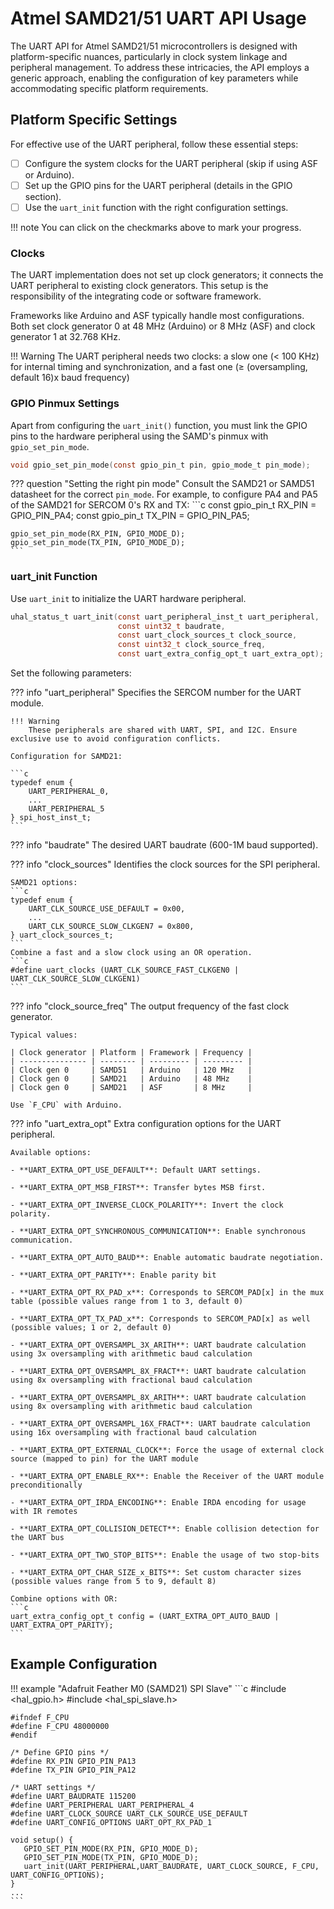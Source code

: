 # Atmel SAMD21/51 UART API Usage

The UART API for Atmel SAMD21/51 microcontrollers is designed with platform-specific nuances, particularly in clock system linkage and peripheral management. To address these intricacies, the API employs a generic approach, enabling the configuration of key parameters while accommodating specific platform requirements.

## Platform Specific Settings

For effective use of the UART peripheral, follow these essential steps:

- [ ] Configure the system clocks for the UART peripheral (skip if using ASF or Arduino).
- [ ] Set up the GPIO pins for the UART peripheral (details in the GPIO section).
- [ ] Use the `uart_init` function with the right configuration settings.

!!! note
    You can click on the checkmarks above to mark your progress.

### Clocks

The UART implementation does not set up clock generators; it connects the UART peripheral to existing clock generators. This setup is the responsibility of the integrating code or software framework.

Frameworks like Arduino and ASF typically handle most configurations. Both set clock generator 0 at 48 MHz (Arduino) or 8 MHz (ASF) and clock generator 1 at 32.768 KHz.

!!! Warning
    The UART peripheral needs two clocks: a slow one (< 100 KHz) for internal timing and synchronization, and a fast one (≥ (oversampling, default 16)x baud frequency)

### GPIO Pinmux Settings

Apart from configuring the `uart_init()` function, you must link the GPIO pins to the hardware peripheral using the SAMD's pinmux with `gpio_set_pin_mode`.

```c
void gpio_set_pin_mode(const gpio_pin_t pin, gpio_mode_t pin_mode);
```

??? question "Setting the right pin mode"
    Consult the SAMD21 or SAMD51 datasheet for the correct `pin_mode`. For example, to configure PA4 and PA5 of the SAMD21 for SERCOM 0's RX and TX:
    ```c
    const gpio_pin_t RX_PIN = GPIO_PIN_PA4;
    const gpio_pin_t TX_PIN = GPIO_PIN_PA5;

    gpio_set_pin_mode(RX_PIN, GPIO_MODE_D);
    gpio_set_pin_mode(TX_PIN, GPIO_MODE_D);
    ```

### uart_init Function

Use `uart_init` to initialize the UART hardware peripheral.

```c
uhal_status_t uart_init(const uart_peripheral_inst_t uart_peripheral, 
                        const uint32_t baudrate, 
                        const uart_clock_sources_t clock_source, 
                        const uint32_t clock_source_freq, 
                        const uart_extra_config_opt_t uart_extra_opt);
```

Set the following parameters:

??? info "uart_peripheral"
    Specifies the SERCOM number for the UART module.

    !!! Warning
        These peripherals are shared with UART, SPI, and I2C. Ensure exclusive use to avoid configuration conflicts.
    
    Configuration for SAMD21:
    
    ```c
    typedef enum {
        UART_PERIPHERAL_0,
        ...
        UART_PERIPHERAL_5
    } spi_host_inst_t;
    ```

??? info "baudrate"
    The desired UART baudrate (600-1M baud supported).


??? info "clock_sources"
    Identifies the clock sources for the SPI peripheral.

    SAMD21 options:
    ```c
    typedef enum {
        UART_CLK_SOURCE_USE_DEFAULT = 0x00,
        ...
        UART_CLK_SOURCE_SLOW_CLKGEN7 = 0x800,
    } uart_clock_sources_t;
    ```
    Combine a fast and a slow clock using an OR operation.
    ```c
    #define uart_clocks (UART_CLK_SOURCE_FAST_CLKGEN0 | UART_CLK_SOURCE_SLOW_CLKGEN1)
    ```

??? info "clock_source_freq"
    The output frequency of the fast clock generator.

    Typical values:
    
    | Clock generator | Platform | Framework | Frequency |
    | --------------- | -------- | --------- | --------- |
    | Clock gen 0     | SAMD51   | Arduino   | 120 MHz   |
    | Clock gen 0     | SAMD21   | Arduino   | 48 MHz    |
    | Clock gen 0     | SAMD21   | ASF       | 8 MHz     |

    Use `F_CPU` with Arduino.

??? info "uart_extra_opt"
    Extra configuration options for the UART peripheral.

    Available options:

    - **UART_EXTRA_OPT_USE_DEFAULT**: Default UART settings.

    - **UART_EXTRA_OPT_MSB_FIRST**: Transfer bytes MSB first.

    - **UART_EXTRA_OPT_INVERSE_CLOCK_POLARITY**: Invert the clock polarity.

    - **UART_EXTRA_OPT_SYNCHRONOUS_COMMUNICATION**: Enable synchronous communication.

    - **UART_EXTRA_OPT_AUTO_BAUD**: Enable automatic baudrate negotiation.

    - **UART_EXTRA_OPT_PARITY**: Enable parity bit

    - **UART_EXTRA_OPT_RX_PAD_x**: Corresponds to SERCOM_PAD[x] in the mux table (possible values range from 1 to 3, default 0)

    - **UART_EXTRA_OPT_TX_PAD_x**: Corresponds to SERCOM_PAD[x] as well (possible values; 1 or 2, default 0)

    - **UART_EXTRA_OPT_OVERSAMPL_3X_ARITH**: UART baudrate calculation using 3x oversampling with arithmetic baud calculation

    - **UART_EXTRA_OPT_OVERSAMPL_8X_FRACT**: UART baudrate calculation using 8x oversampling with fractional baud calculation

    - **UART_EXTRA_OPT_OVERSAMPL_8X_ARITH**: UART baudrate calculation using 8x oversampling with arithmetic baud calculation

    - **UART_EXTRA_OPT_OVERSAMPL_16X_FRACT**: UART baudrate calculation using 16x oversampling with fractional baud calculation

    - **UART_EXTRA_OPT_EXTERNAL_CLOCK**: Force the usage of external clock source (mapped to pin) for the UART module

    - **UART_EXTRA_OPT_ENABLE_RX**: Enable the Receiver of the UART module preconditionally

    - **UART_EXTRA_OPT_IRDA_ENCODING**: Enable IRDA encoding for usage with IR remotes

    - **UART_EXTRA_OPT_COLLISION_DETECT**: Enable collision detection for the UART bus

    - **UART_EXTRA_OPT_TWO_STOP_BITS**: Enable the usage of two stop-bits

    - **UART_EXTRA_OPT_CHAR_SIZE_x_BITS**: Set custom character sizes (possible values range from 5 to 9, default 8)

    Combine options with OR:
    ```c
    uart_extra_config_opt_t config = (UART_EXTRA_OPT_AUTO_BAUD | UART_EXTRA_OPT_PARITY);
    ```

## Example Configuration

!!! example "Adafruit Feather M0 (SAMD21) SPI Slave"
    ```c
    #include <hal_gpio.h>
    #include <hal_spi_slave.h>

    #ifndef F_CPU
    #define F_CPU 48000000
    #endif

    /* Define GPIO pins */
    #define RX_PIN GPIO_PIN_PA13
    #define TX_PIN GPIO_PIN_PA12

    /* UART settings */
    #define UART_BAUDRATE 115200
    #define UART_PERIPHERAL UART_PERIPHERAL_4
    #define UART_CLOCK_SOURCE UART_CLK_SOURCE_USE_DEFAULT
    #define UART_CONFIG_OPTIONS UART_OPT_RX_PAD_1

    void setup() {
       GPIO_SET_PIN_MODE(RX_PIN, GPIO_MODE_D);
       GPIO_SET_PIN_MODE(TX_PIN, GPIO_MODE_D);
       uart_init(UART_PERIPHERAL,UART_BAUDRATE, UART_CLOCK_SOURCE, F_CPU, UART_CONFIG_OPTIONS);
    }
    ...
    ```

